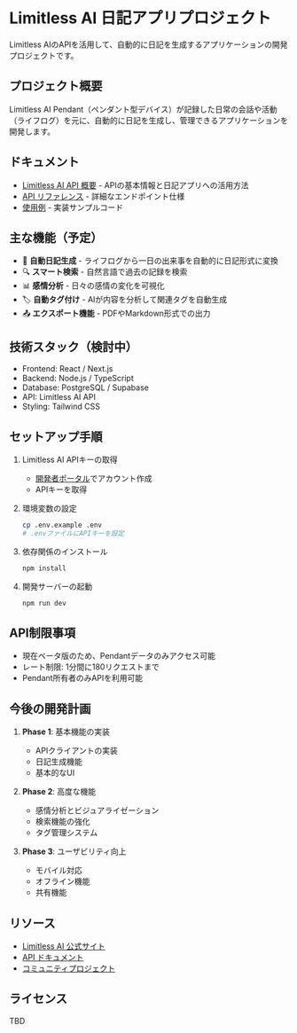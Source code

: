 # Limitless AI 日記アプリプロジェクト

Limitless AIのAPIを活用して、自動的に日記を生成するアプリケーションの開発プロジェクトです。

## プロジェクト概要

Limitless AI Pendant（ペンダント型デバイス）が記録した日常の会話や活動（ライフログ）を元に、自動的に日記を生成し、管理できるアプリケーションを開発します。

## ドキュメント

- [Limitless AI API 概要](./limitless-api-overview.md) - APIの基本情報と日記アプリへの活用方法
- [API リファレンス](./api-reference.md) - 詳細なエンドポイント仕様
- [使用例](./usage-examples.md) - 実装サンプルコード

## 主な機能（予定）

- 📝 **自動日記生成** - ライフログから一日の出来事を自動的に日記形式に変換
- 🔍 **スマート検索** - 自然言語で過去の記録を検索
- 📊 **感情分析** - 日々の感情の変化を可視化
- 🏷️ **自動タグ付け** - AIが内容を分析して関連タグを自動生成
- 📤 **エクスポート機能** - PDFやMarkdown形式での出力

## 技術スタック（検討中）

- Frontend: React / Next.js
- Backend: Node.js / TypeScript
- Database: PostgreSQL / Supabase
- API: Limitless AI API
- Styling: Tailwind CSS

## セットアップ手順

1. Limitless AI APIキーの取得
   - [開発者ポータル](https://www.limitless.ai/developers)でアカウント作成
   - APIキーを取得

2. 環境変数の設定
   ```bash
   cp .env.example .env
   # .envファイルにAPIキーを設定
   ```

3. 依存関係のインストール
   ```bash
   npm install
   ```

4. 開発サーバーの起動
   ```bash
   npm run dev
   ```

## API制限事項

- 現在ベータ版のため、Pendantデータのみアクセス可能
- レート制限: 1分間に180リクエストまで
- Pendant所有者のみAPIを利用可能

## 今後の開発計画

1. **Phase 1**: 基本機能の実装
   - APIクライアントの実装
   - 日記生成機能
   - 基本的なUI

2. **Phase 2**: 高度な機能
   - 感情分析とビジュアライゼーション
   - 検索機能の強化
   - タグ管理システム

3. **Phase 3**: ユーザビリティ向上
   - モバイル対応
   - オフライン機能
   - 共有機能

## リソース

- [Limitless AI 公式サイト](https://www.limitless.ai/)
- [API ドキュメント](https://www.limitless.ai/developers)
- [コミュニティプロジェクト](https://github.com/panguin6010/awesome-limitless)

## ライセンス

TBD
